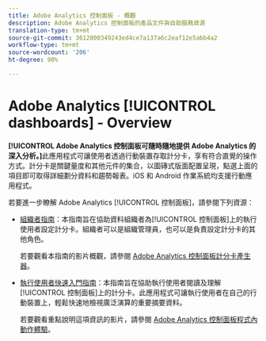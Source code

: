 ```yaml
---
title: Adobe Analytics 控制面板 - 概觀
description: Adobe Analytics 控制面板的產品文件與自助服務資源
translation-type: tm+mt
source-git-commit: 3612800349243ed4ce7a137a6c2eaf12e5abb4a2
workflow-type: tm+mt
source-wordcount: '206'
ht-degree: 90%

---
```



# Adobe Analytics [!UICONTROL dashboards] - Overview

**[!UICONTROL Adobe Analytics 控制面板可隨時隨地提供 Adobe Analytics 的深入分析。]**&#x200B;此應用程式可讓使用者透過行動裝置存取計分卡，享有符合直覺的操作方式。計分卡是關鍵量度和其他元件的集合，以圖磚式版面配置呈現，點選上面的項目即可取得詳細劃分資料和趨勢報表。iOS 和 Android 作業系統均支援行動應用程式。

若要進一步瞭解 Adobe Analytics [!UICONTROL 控制面板]，請參閱下列資源：

* [組織者指南](/help/analyze/mobile-app/curator.md)：本指南旨在協助資料組織者為[!UICONTROL 控制面板]上的執行使用者設定計分卡。組織者可以是組織管理員，也可以是負責設定計分卡的其他角色。

   若要觀看本指南的影片概觀，請參閱 [Adobe Analytics 控制面板計分卡產生器](https://experienceleague.adobe.com/docs/analytics-learn/tutorials/additional-tools/analytics-dashboards/adobe-analytics-dashboards-scorecard-builder.html)。


* [執行使用者快速入門指南](/help/analyze/mobile-app/executive.md)：本指南旨在協助執行使用者閱讀及理解[!UICONTROL 控制面板]上的計分卡。此應用程式可讓執行使用者在自己的行動裝置上，輕鬆快速地檢視廣泛演算的重要摘要資料。

   若要觀看重點說明這項資訊的影片，請參閱 [Adobe Analytics 控制面板程式內動作體驗](https://experienceleague.adobe.com/docs/analytics-learn/tutorials/additional-tools/analytics-dashboards/adobe-analytics-dashboards-in-app-experience.html)。